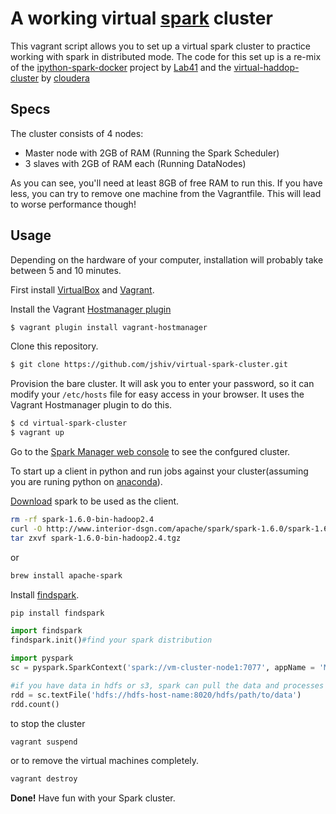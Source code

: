 # A working virtual [spark](http://spark.apache.org/) cluster

This vagrant script allows you to set up a virtual spark cluster to practice working with spark in distributed mode. The code for this set up is a re-mix of the [ipython-spark-docker](https://github.com/Lab41/ipython-spark-docker) project by [Lab41](https://www.lab41.org/) and the [virtual-haddop-cluster](https://blog.cloudera.com/blog/2014/06/how-to-install-a-virtual-apache-hadoop-cluster-with-vagrant-and-cloudera-manager/) by [cloudera](http://www.cloudera.com/)

## Specs

The cluster consists of 4 nodes:

* Master node with 2GB of RAM (Running the Spark Scheduler)
* 3 slaves with 2GB of RAM each (Running DataNodes)

As you can see, you'll need at least 8GB of free RAM to run this. If you have less, you can try to remove one machine from the Vagrantfile. This will lead to worse performance though!

## Usage

Depending on the hardware of your computer, installation will probably take between 5 and 10 minutes.

First install [VirtualBox](https://www.virtualbox.org/) and [Vagrant](http://www.vagrantup.com/).

Install the Vagrant [Hostmanager plugin](https://github.com/smdahlen/vagrant-hostmanager)

```bash
$ vagrant plugin install vagrant-hostmanager
```

Clone this repository.

```bash
$ git clone https://github.com/jshiv/virtual-spark-cluster.git
```

Provision the bare cluster. It will ask you to enter your password, so it can modify your `/etc/hosts` file for easy access in your browser. It uses the Vagrant Hostmanager plugin to do this.

```bash
$ cd virtual-spark-cluster
$ vagrant up
```

Go to the [Spark Manager web console](http://vm-cluster-node1:7077) to see the confgured cluster.


To start up a client in python and run jobs against your cluster(assuming you are runing python on [anaconda](https://www.continuum.io/downloads)).

[Download](http://spark.apache.org/downloads.html) spark to be used as the client.

```bash
rm -rf spark-1.6.0-bin-hadoop2.4
curl -O http://www.interior-dsgn.com/apache/spark/spark-1.6.0/spark-1.6.0-bin-hadoop2.4.tgz
tar zxvf spark-1.6.0-bin-hadoop2.4.tgz
```
or
```bash
brew install apache-spark
```

Install [findspark](https://github.com/minrk/findspark).

```bash
pip install findspark
```


```python
import findspark
findspark.init()#find your spark distribution

import pyspark
sc = pyspark.SparkContext('spark://vm-cluster-node1:7077', appName = 'MyLittleCluster')

#if you have data in hdfs or s3, spark can pull the data and processes it on your cluster like this:
rdd = sc.textFile('hdfs://hdfs-host-name:8020/hdfs/path/to/data')
rdd.count()
```

to stop the cluster
```bash
vagrant suspend
```
or to remove the virtual machines completely.
```bash
vagrant destroy
```

**Done!** Have fun with your Spark cluster.
